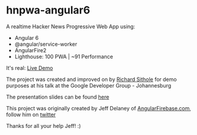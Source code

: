 # hnpwa-angular6

A realtime Hacker News Progressive Web App using:

- Angular 6
- @angular/service-worker
- AngularFire2
- Lighthouse: 100 PWA | ~91 Performance

It's real: [Live Demo](https://angular6-hn.firebaseapp.com/)

The project was created and improved on by [Richard Sithole](https://twitter.com/sliqric) for demo purposes at his talk at the Google Developer Group - Johannesburg

The presentation slides can be found [here](https://prezi.com/p/ca3w4-6puvno/)

This project was originally created by Jeff Delaney of [AngularFirebase.com](https://angularfirebase.com), follow him on [twitter](https://twitter.com/angularfirebase)

Thanks for all your help Jeff! :)

